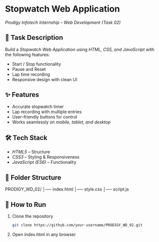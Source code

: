 # Stopwatch Web Application  
*Prodigy Infotech Internship – Web Development (Task 02)*  

## 📌 Task Description  
Build a *Stopwatch Web Application* using *HTML, CSS, and JavaScript* with the following features:  
- Start / Stop functionality  
- Pause and Reset  
- Lap time recording  
- Responsive design with clean UI  

## ✨ Features  
- Accurate stopwatch timer  
- Lap recording with multiple entries  
- User-friendly buttons for control  
- Works seamlessly on *mobile, tablet, and desktop*  

## 🛠 Tech Stack  
- *HTML5* – Structure  
- *CSS3* – Styling & Responsiveness  
- *JavaScript (ES6)* – Functionality  

## 📂 Folder Structure

PRODIGY_WD_02/ │── index.html
│── style.css
│── script.js

## 🚀 How to Run  
1. Clone the repository  
   ```bash
   git clone https://github.com/your-username/PRODIGY_WD_02.git

2. Open index.html in any browser
